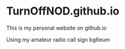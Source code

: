 TurnOffNOD.github.io
====================

This is my personal website on github.io

Using my amateur radio call sign  bg6eum
